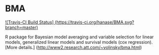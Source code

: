 # BMA

[![Travis-CI Build Status] (https://travis-ci.org/hanase/BMA.svg?branch=master)](https://travis-ci.org/hanase/BMA)

R package for Bayesian model averaging and variable selection for linear models,
        generalized linear models and survival models (cox
        regression). [More details.] (http://www2.research.att.com/~volinsky/bma.html) 

